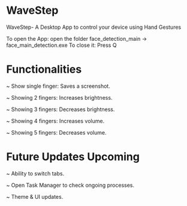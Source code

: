 # WaveStep
 WaveStep- A Desktop App to control your device using Hand Gestures

To open the App: open the folder face_detection_main -> face_main_detection.exe
To close it: Press Q

# Functionalities
~ Show single finger: Saves a screenshot.

~ Showing 2 fingers: Increases brightness.

~ Showing 3 fingers: Decreases brightness.

~ Showing 4 fingers: Increases volume.

~ Showing 5 fingers: Decreases volume.

# Future Updates Upcoming
~ Ability to switch tabs.

~ Open Task Manager to check ongoing processes.

~ Theme & UI updates.
